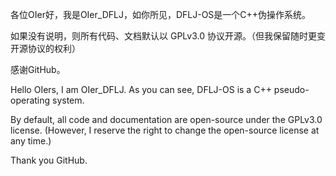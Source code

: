 各位OIer好，我是OIer_DFLJ，如你所见，DFLJ-OS是一个C++伪操作系统。

如果没有说明，则所有代码、文档默认以 GPLv3.0 协议开源。（但我保留随时更变开源协议的权利）

感谢GitHub。

Hello OIers, I am OIer_DFLJ. As you can see, DFLJ-OS is a C++ pseudo-operating system. 

By default, all code and documentation are open-source under the GPLv3.0 license. (However, I reserve the right to change the open-source license at any time.)

Thank you GitHub.
